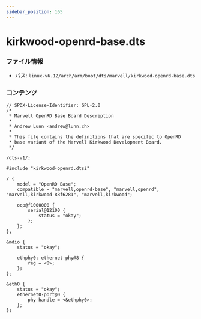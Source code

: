 ```yaml
---
sidebar_position: 165
---
```

# kirkwood-openrd-base.dts

### ファイル情報

- パス: `linux-v6.12/arch/arm/boot/dts/marvell/kirkwood-openrd-base.dts`

### コンテンツ

```dts
// SPDX-License-Identifier: GPL-2.0
/*
 * Marvell OpenRD Base Board Description
 *
 * Andrew Lunn <andrew@lunn.ch>
 *
 * This file contains the definitions that are specific to OpenRD
 * base variant of the Marvell Kirkwood Development Board.
 */

/dts-v1/;

#include "kirkwood-openrd.dtsi"

/ {
	model = "OpenRD Base";
	compatible = "marvell,openrd-base", "marvell,openrd", "marvell,kirkwood-88f6281", "marvell,kirkwood";

	ocp@f1000000 {
		serial@12100 {
			status = "okay";
		};
	};
};

&mdio {
	status = "okay";

	ethphy0: ethernet-phy@8 {
		reg = <8>;
	};
};

&eth0 {
	status = "okay";
	ethernet0-port@0 {
		phy-handle = <&ethphy0>;
	};
};

```
